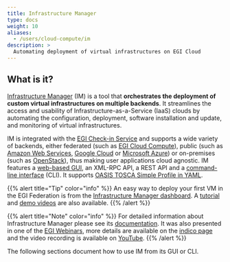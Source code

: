```yaml
---
title: Infrastructure Manager
type: docs
weight: 10
aliases:
  - /users/cloud-compute/im
description: >
  Automating deployment of virtual infrastructures on EGI Cloud
---
```


## What is it?

[Infrastructure Manager](https://www.grycap.upv.es/im) (IM) is a tool that
**orchestrates the deployment of custom virtual infrastructures on multiple
backends**. It streamlines the access and usability of Infrastructure-as-a-Service
(IaaS) clouds by automating the configuration, deployment, software installation
and update, and monitoring of virtual infrastructures.

IM is integrated with the [EGI Check-in Service](../../../aai/check-in) and supports
a wide variety of backends, either federated (such as
[EGI Cloud Compute](../../cloud-compute)), public (such as
[Amazon Web Services](https://aws.amazon.com/),
[Google Cloud](http://cloud.google.com/) or
[Microsoft Azure](http://azure.microsoft.com/)) or on-premises (such as
[OpenStack](../../../getting-started/openstack)),
thus making user applications cloud agnostic.
IM features a [web-based GUI](https://appsgrycap.i3m.upv.es:31443/im-dashboard/),
an XML-RPC API, a REST API and a [command-line interface](cli) (CLI).
It supports [OASIS TOSCA Simple Profile in YAML](http://docs.oasis-open.org/tosca/TOSCA-Simple-Profile-YAML/v1.0/csprd01/TOSCA-Simple-Profile-YAML-v1.0-csprd01.html/).

{{% alert title="Tip" color="info" %}} An easy way to deploy your first VM
in the EGI Federation is from the
[Infrastructure Manager dashboard](https://appsgrycap.i3m.upv.es:31443/im-dashboard/).
A [tutorial](https://imdocs.readthedocs.io/en/latest/dashboard.html#usage) and
[demo videos](https://youtube.com/playlist?list=PLgPH186Qwh_37AMhEruhVKZSfoYpHkrUp) are also available.
{{% /alert %}}

{{% alert title="Note" color="info" %}} For detailed information about
Infrastructure Manager please see its [documentation](https://imdocs.readthedocs.io).
It was also presented in one of the
[EGI Webinars](https://www.egi.eu/webinars/), more details are available on the
[indico page](https://indico.egi.eu/event/5495/) and the video recording is available on
[YouTube](https://youtu.be/Q9VsYjI1mD4).
{{% /alert %}}

The following sections document how to use IM from its GUI or CLI.
